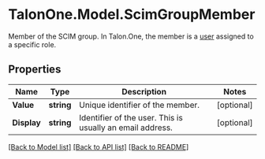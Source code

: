 # TalonOne.Model.ScimGroupMember
Member of the SCIM group. In Talon.One, the member is a [user](https://docs.talon.one/docs/product/account/account-settings/managing-users) assigned to a specific role.
## Properties

Name | Type | Description | Notes
------------ | ------------- | ------------- | -------------
**Value** | **string** | Unique identifier of the member. | [optional] 
**Display** | **string** | Identifier of the user. This is usually an email address. | [optional] 

[[Back to Model list]](../README.md#documentation-for-models) [[Back to API list]](../README.md#documentation-for-api-endpoints) [[Back to README]](../README.md)


